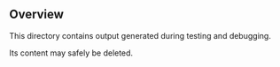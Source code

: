 ## Overview

This directory contains output generated during testing and debugging.

Its content may safely be deleted.